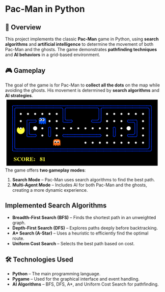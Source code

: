 # **Pac-Man in Python**  

## **📌 Overview**  
This project implements the classic **Pac-Man** game in Python, using **search algorithms** and **artificial intelligence** to determine the movement of both Pac-Man and the ghosts. The game demonstrates **pathfinding techniques** and **AI behaviors** in a grid-based environment.  

## **🎮 Gameplay**  
The goal of the game is for Pac-Man to **collect all the dots** on the map while avoiding the ghosts. His movement is determined by **search algorithms** and **AI strategies**.  
![Pacman  Game](pacman.png)
The game offers **two gameplay modes**:  
1. **Search Mode** – Pac-Man uses search algorithms to find the best path.  
2. **Multi-Agent Mode** – Includes AI for both Pac-Man and the ghosts, creating a more dynamic experience.  

## **Implemented Search Algorithms**  
- **Breadth-First Search (BFS)** – Finds the shortest path in an unweighted graph.  
- **Depth-First Search (DFS)** – Explores paths deeply before backtracking.  
- **A\* Search (A-Star)** – Uses a heuristic to efficiently find the optimal route.  
- **Uniform Cost Search** – Selects the best path based on cost.  

## **🛠 Technologies Used**  
- **Python** – The main programming language.  
- **Pygame** – Used for the graphical interface and event handling.  
- **AI Algorithms** – BFS, DFS, A\*, and Uniform Cost Search for pathfinding. 
